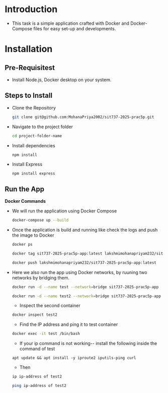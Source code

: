 # Introduction
- This task is a simple application crafted with Docker and Docker-Compose files for easy set-up and developments.

# Installation
## Pre-Requisitest
- Install Node.js, Docker desktop on your system.

## Steps to Install
- Clone the Repository
  ```bash
  git clone git@github.com:MohanaPriya2002/sit737-2025-prac5p.git
  ```
- Navigate to the project folder
  ```bash
  cd project-folder-name
  ```
- Install dependencies
  ```
  npm install
  ```
- Install Express
  ```bash
  npm install express
  ```
## Run the App
**Docker Commands**
- We will run the application using Docker Compose
  ```bash
  docker-compose up --build
  ```
- Once the application is build and running like check the logs and push the image to Docker
  ```bash
  docker ps
  ```
  ```bash
  docker tag sit737-2025-prac5p-app:latest lakshmimohanapriyam232/sit737-2025-prac5p-app:latest
  ```
  ```bash
  docker push lakshmimohanapriyam232/sit737-2025-prac5p-app:latest
  ```

- Here we also run the app using Docker networks, by ruuning two networks by bridging them.
   ```bash
  docker run -d --name test --network=bridge sit737-2025-prac5p-app
  ```
  ```bash
  docker run -d --name test2 --network=bridge sit737-2025-prac5p-app
  ```
  - Inspect the second container
   ```bash
  docker inspect test2
  ```
  - Find the IP address and ping it to test container
   ```bash
  docker exec -it test /bin/bash
  ```
  - If your ip command is not working-- install the following inside the command of test
  ```
  apt update && apt install -y iproute2 iputils-ping curl
  ```
  - Then
  ```bash
  ip ip-address of test2
  ```
  ```bash
  ping ip-address of test2
  ```
